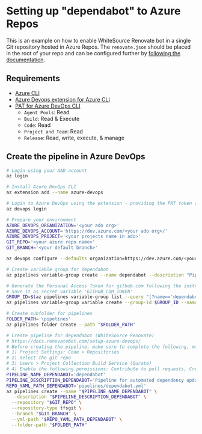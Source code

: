 # Setting up "dependabot" to Azure Repos

This is an example on how to enable WhiteSource Renovate bot in a single Git repository hosted in Azure Repos. The `renovate.json` should be placed in the root of your repo and can be configured further by [following the documentation](https://docs.renovatebot.com/configuration-options/).

## Requirements
- [Azure CLI](https://docs.microsoft.com/en-us/cli/azure/install-azure-cli)
- [Azure Devops extension for Azure CLI](https://github.com/Azure/azure-devops-cli-extension)
- [PAT for Azure DevOps CLI](https://docs.microsoft.com/en-us/azure/devops/organizations/accounts/use-personal-access-tokens-to-authenticate?view=azure-devops&tabs=preview-page#create-personal-access-tokens-to-authenticate-access)
  - `Agent Pools`: Read
  - `Build`: Read & Execute
  - `Code`: Read
  - `Project and Team`: Read
  - `Release`: Read, write, execute, & manage

## Create the pipeline in Azure DevOps

  ```bash
# Login using your AAD account
az login

# Install Azure DevOps CLI
az extension add --name azure-devops

# Login to Azure DevOps using the extension - providing the PAT token created previously
az devops login

# Prepare your environment
AZURE_DEVOPS_ORGANIZATION='<your ado org>'
AZURE_DEVOPS_ACCOUNT='https://dev.azure.com/<your ado org>/'
AZURE_DEVOPS_PROJECT='<your projects name in ado>'
GIT_REPO='<your azure repo name>'
GIT_BRANCH='<your default branch>'

az devops configure --defaults organization=https://dev.azure.com/<your ado org> project=<your projects name in ado>

# Create variable group for dependabot
az pipelines variable-group create --name dependabot --description "Pipeline variables for dependabot." --authorize true --variables LOG_LEVEL=debug ADO_REPO_NAME=$GIT_REPO

# Generate the Personal Access Token for github.com following the instructions from here: https://docs.renovatebot.com/install-gitlab-app/#generate-a-personal-access-token
# Save it as secret variable 'GITHUB_COM_TOKEN'
GROUP_ID=$(az pipelines variable-group list --query "[?name=='dependabot']".id -o tsv)
az pipelines variable-group variable create --group-id $GROUP_ID --name GITHUB_COM_TOKEN --secret true

# Create subfolder for pipelines
FOLDER_PATH='\pipelines'
az pipelines folder create --path "$FOLDER_PATH"

# Create pipeline for dependabot (WhiteSource Renovate)
# https://docs.renovatebot.com/setup-azure-devops/
# Before creating the pipeline, make sure to complete the following, manual step first from ADO UI
# 1) Project Settings: Code > Repositories
# 2) Select the git repo 
# 3) Users > Project Collection Build Service (Qurate)
# 4) Enable the following permissions: Contribute to pull requests, Create branch, Force push
PIPELINE_NAME_DEPENDABOT='dependabot'
PIPELINE_DESCRIPTION_DEPENDABOT='Pipeline for automated dependency updates (WhiteSource Renovate).'
REPO_YAML_PATH_DEPENDABOT='pipelines/dependabot.yml'
az pipelines create --name "$PIPELINE_NAME_DEPENDABOT" \
    --description "$PIPELINE_DESCRIPTION_DEPENDABOT" \
    --repository "$GIT_REPO" \
    --repository-type tfsgit \
    --branch "$GIT_BRANCH" \
    --yml-path "$REPO_YAML_PATH_DEPENDABOT" \
    --folder-path "$FOLDER_PATH"
```

